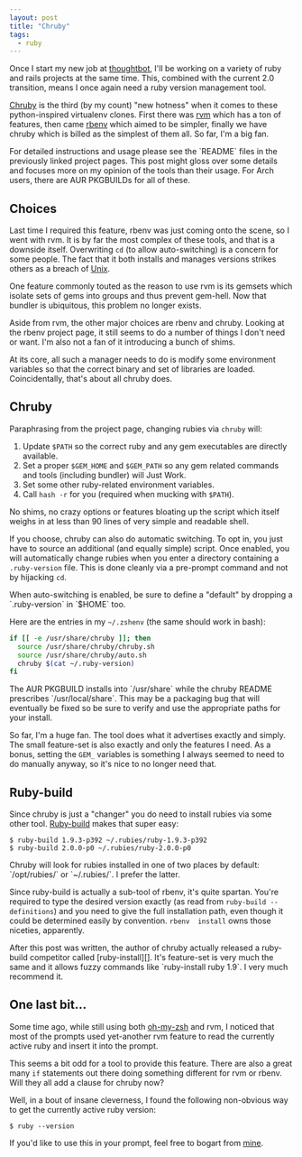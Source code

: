 ```yaml
---
layout: post
title: "Chruby"
tags:
  - ruby
---
```


Once I start my new job at [thoughtbot][], I'll be working on a variety 
of ruby and rails projects at the same time. This, combined with the 
current 2.0 transition, means I once again need a ruby version 
management tool.

[thoughtbot]: http://thoughtbot.com

[Chruby][] is the third (by my count) "new hotness" when it comes to 
these python-inspired virtualenv clones. First there was [rvm][] which 
has a ton of features, then came [rbenv][] which aimed to be simpler, 
finally we have chruby which is billed as the simplest of them all. So 
far, I'm a big fan.

[chruby]: http://github.com/postmodern/chruby
[rvm]:    http://github.com/wayneeseguin/rvm
[rbenv]:  http://github.com/sstephenson/rbenv

<div class="well">
For detailed instructions and usage please see the `README` files in the 
previously linked project pages. This post might gloss over some details 
and focuses more on my opinion of the tools than their usage. For Arch 
users, there are AUR PKGBUILDs for all of these.
</div>

## Choices

Last time I required this feature, rbenv was just coming onto the scene, 
so I went with rvm. It is by far the most complex of these tools, and 
that is a downside itself. Overwriting `cd` (to allow auto-switching) is 
a concern for some people. The fact that it both installs and manages 
versions strikes others as a breach of [Unix][].

[unix]: http://en.wikipedia.org/wiki/Unix_philosophy#Mike_Gancarz:_The_UNIX_Philosophy

One feature commonly touted as the reason to use rvm is its gemsets 
which isolate sets of gems into groups and thus prevent gem-hell. Now 
that bundler is ubiquitous, this problem no longer exists.

Aside from rvm, the other major choices are rbenv and chruby. Looking at 
the rbenv project page, it still seems to do a number of things I don't 
need or want. I'm also not a fan of it introducing a bunch of shims.

At its core, all such a manager needs to do is modify some environment 
variables so that the correct binary and set of libraries are loaded. 
Coincidentally, that's about all chruby does.

## Chruby

Paraphrasing from the project page, changing rubies via `chruby` will:

1. Update `$PATH` so the correct ruby and any gem executables are 
   directly available.
2. Set a proper `$GEM_HOME` and `$GEM_PATH` so any gem related commands 
   and tools (including bundler) will Just Work.
3. Set some other ruby-related environment variables.
4. Call `hash -r` for you (required when mucking with `$PATH`).

No shims, no crazy options or features bloating up the script which 
itself weighs in at less than 90 lines of very simple and readable 
shell.

If you choose, chruby can also do automatic switching. To opt in, you 
just have to source an additional (and equally simple) script. Once 
enabled, you will automatically change rubies when you enter a directory 
containing a `.ruby-version` file. This is done cleanly via a pre-prompt 
command and not by hijacking `cd`.

<div class="well">
When auto-switching is enabled, be sure to define a "default" by 
dropping a `.ruby-version` in `$HOME` too.
</div>

Here are the entries in my `~/.zshenv` (the same should work in bash):

```bash 
if [[ -e /usr/share/chruby ]]; then
  source /usr/share/chruby/chruby.sh
  source /usr/share/chruby/auto.sh
  chruby $(cat ~/.ruby-version)
fi
```

<div class="well">
The AUR PKGBUILD installs into `/usr/share` while the chruby README 
prescribes `/usr/local/share`. This may be a packaging bug that will 
eventually be fixed so be sure to verify and use the appropriate paths 
for your install.
</div>

So far, I'm a huge fan. The tool does what it advertises exactly and 
simply. The small feature-set is also exactly and only the features I 
need. As a bonus, setting the `GEM_` variables is something I always 
seemed to need to do manually anyway, so it's nice to no longer need 
that.

## Ruby-build

Since chruby is just a "changer" you do need to install rubies via some 
other tool. [Ruby-build][] makes that super easy:

[ruby-build]: https://github.com/sstephenson/ruby-build

```
$ ruby-build 1.9.3-p392 ~/.rubies/ruby-1.9.3-p392
$ ruby-build 2.0.0-p0 ~/.rubies/ruby-2.0.0-p0
```

<div class="well">
Chruby will look for rubies installed in one of two places by default: 
`/opt/rubies/` or `~/.rubies/`. I prefer the latter.
</div>

Since ruby-build is actually a sub-tool of rbenv, it's quite spartan. 
You're required to type the desired version exactly (as read from 
`ruby-build --definitions`) and you need to give the full installation 
path, even though it could be determined easily by convention. `rbenv 
install` owns those niceties, apparently.

<div class="well">
After this post was written, the author of chruby actually released a 
ruby-build competitor called [ruby-install][]. It's feature-set is very 
much the same and it allows fuzzy commands like `ruby-install ruby 1.9`. 
I very much recommend it.
</div>

[ruby-install]: https://github.com/postmodern/ruby-install

## One last bit...

Some time ago, while still using both [oh-my-zsh][] and rvm, I noticed 
that most of the prompts used yet-another rvm feature to read the 
currently active ruby and insert it into the prompt.

[oh-my-zsh]: https://github.com/robbyrussell/oh-my-zsh

This seems a bit odd for a tool to provide this feature. There are also 
a great many `if` statements out there doing something different for rvm 
or rbenv. Will they all add a clause for chruby now?

Well, in a bout of insane cleverness, I found the following non-obvious 
way to get the currently active ruby version:

```
$ ruby --version
```

If you'd like to use this in your prompt, feel free to bogart from 
[mine][zsh-prompt].

[zsh-prompt]: https://github.com/pbrisbin/zsh-config/blob/master/functions/prompt_minimal_setup#L17
